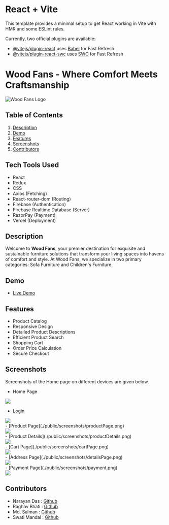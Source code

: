 # React + Vite

This template provides a minimal setup to get React working in Vite with HMR and some ESLint rules.

Currently, two official plugins are available:

- [@vitejs/plugin-react](https://github.com/vitejs/vite-plugin-react/blob/main/packages/plugin-react/README.md) uses [Babel](https://babeljs.io/) for Fast Refresh
- [@vitejs/plugin-react-swc](https://github.com/vitejs/vite-plugin-react-swc) uses [SWC](https://swc.rs/) for Fast Refresh
# Wood Fans - Where Comfort Meets Craftsmanship

![Wood Fans Logo](./src/components/Navbar/NavbarImages/Logo.svg)

## Table of Contents

1. [Description](#description)
2. [Demo](#demo)
3. [Features](#features)
4. [Screenshots](#screenshots)
5. [Contributors](#authors)

## Tech Tools Used

- React
- Redux
- CSS
- Axios (Fetching)
- React-router-dom (Routing)
- Firebase (Authentication)
- Firebase Realtime Database (Server)
- RazorPay (Payment)
- Vercel (Deployment)

## Description

Welcome to <b>Wood Fans</b>, your premier destination for exquisite and sustainable furniture solutions that transform your living spaces into havens of comfort and style. At Wood Fans, we specialize in two primary categories: Sofa Furniture and Children's Furniture.

## Demo

- [Live Demo](https://wood-fans-team.vercel.app/)

## Features

- Product Catalog
- Responsive Design
- Detailed Product Descriptions
- Efficient Product Search
- Shopping Cart
- Order Price Calculation
- Secure Checkout

## Screenshots

Screenshots of the Home page on different devices are given below.

- Home Page
<div>
<img src="./public/screenshots/homepage.png"/>
</div>

- [Login](./public/screenshots/login.png)
<div>
<img src="./public/screenshots/homepage.png"/>
</div>
- [Product Page](./public/screenshots/productPage.png)
<div>
<img src="./public/screenshots/homepage.png"/>
</div>
- [Product Details](./public/screenshots/productDetails.png)
<div>
<img src="./public/screenshots/homepage.png"/>
</div>
- [Cart Page](./public/screenshots/cartPage.png)
<div>
<img src="./public/screenshots/homepage.png"/>
</div>
- [Address Page](./public/screenshots/detailsPage.png)
<div>
<img src="./public/screenshots/homepage.png"/>
</div>
- [Payment Page](./public/screenshots/payment.png)
<div>
<img src="./public/screenshots/homepage.png"/>
</div>

## Contributors

- Narayan Das : [Github](https://github.com/noobnarayan)
- Raghav Bhati : [Github](https://github.com/Raghavbhati)
- Md. Salman : [Github](https://github.com/Mohd-Salman-0119)
- Swati Mandal : [Github](https://github.com/swatii23)